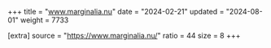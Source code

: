+++
title = "www.marginalia.nu"
date = "2024-02-21"
updated = "2024-08-01"
weight = 7733

[extra]
source = "https://www.marginalia.nu/"
ratio = 44
size = 8
+++
